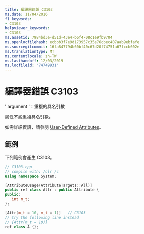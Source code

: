 ```yaml
---
title: 編譯器錯誤 C3103
ms.date: 11/04/2016
f1_keywords:
- C3103
helpviewer_keywords:
- C3103
ms.assetid: 7984bd3e-d51d-43e4-b6f4-08c1e9fb9704
ms.openlocfilehash: ecbbb3f7e9d173957c35e76cbec407aab9ebfafe
ms.sourcegitcommit: 16fa847794b60bf40c67d20f74751a67fccb602e
ms.translationtype: MT
ms.contentlocale: zh-TW
ms.lasthandoff: 12/03/2019
ms.locfileid: "74749931"
---
```

# <a name="compiler-error-c3103"></a>編譯器錯誤 C3103

' argument '：重複的具名引數

屬性不能重複具名引數。

如需詳細資訊，請參閱 [User-Defined Attributes](../../extensions/user-defined-attributes-cpp-component-extensions.md)。

## <a name="example"></a>範例

下列範例會產生 C3103。

```cpp
// C3103.cpp
// compile with: /clr /c
using namespace System;

[AttributeUsage(AttributeTargets::All)]
public ref class Attr : public Attribute {
public:
   int m_t;
};

[Attr(m_t = 10, m_t = 1)]   // C3103
// try the following line instead
// [Attr(m_t = 10)]
ref class A {};
```
